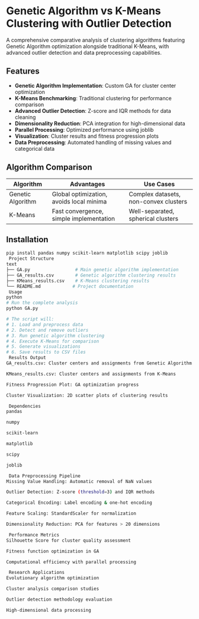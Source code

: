 # Genetic Algorithm vs K-Means Clustering with Outlier Detection

A comprehensive comparative analysis of clustering algorithms featuring Genetic Algorithm optimization alongside traditional K-Means, with advanced outlier detection and data preprocessing capabilities.

## Features

- **Genetic Algorithm Implementation**: Custom GA for cluster center optimization
- **K-Means Benchmarking**: Traditional clustering for performance comparison  
- **Advanced Outlier Detection**: Z-score and IQR methods for data cleaning
- **Dimensionality Reduction**: PCA integration for high-dimensional data
- **Parallel Processing**: Optimized performance using joblib
- **Visualization**: Cluster results and fitness progression plots
- **Data Preprocessing**: Automated handling of missing values and categorical data

## Algorithm Comparison

| Algorithm | Advantages | Use Cases |
|-----------|-------------|-----------|
| Genetic Algorithm | Global optimization, avoids local minima | Complex datasets, non-convex clusters |
| K-Means | Fast convergence, simple implementation | Well-separated, spherical clusters |

## Installation

```bash
pip install pandas numpy scikit-learn matplotlib scipy joblib
 Project Structure
text
├── GA.py                 # Main genetic algorithm implementation
├── GA_results.csv        # Genetic algorithm clustering results  
├── KMeans_results.csv    # K-Means clustering results
└── README.md            # Project documentation
 Usage
python
# Run the complete analysis
python GA.py

# The script will:
# 1. Load and preprocess data
# 2. Detect and remove outliers
# 3. Run genetic algorithm clustering
# 4. Execute K-Means for comparison
# 5. Generate visualizations
# 6. Save results to CSV files
 Results Output
GA_results.csv: Cluster centers and assignments from Genetic Algorithm

KMeans_results.csv: Cluster centers and assignments from K-Means

Fitness Progression Plot: GA optimization progress

Cluster Visualization: 2D scatter plots of clustering results

 Dependencies
pandas

numpy

scikit-learn

matplotlib

scipy

joblib

 Data Preprocessing Pipeline
Missing Value Handling: Automatic removal of NaN values

Outlier Detection: Z-score (threshold=3) and IQR methods

Categorical Encoding: Label encoding & one-hot encoding

Feature Scaling: StandardScaler for normalization

Dimensionality Reduction: PCA for features > 20 dimensions

 Performance Metrics
Silhouette Score for cluster quality assessment

Fitness function optimization in GA

Computational efficiency with parallel processing

 Research Applications
Evolutionary algorithm optimization

Cluster analysis comparison studies

Outlier detection methodology evaluation

High-dimensional data processing
